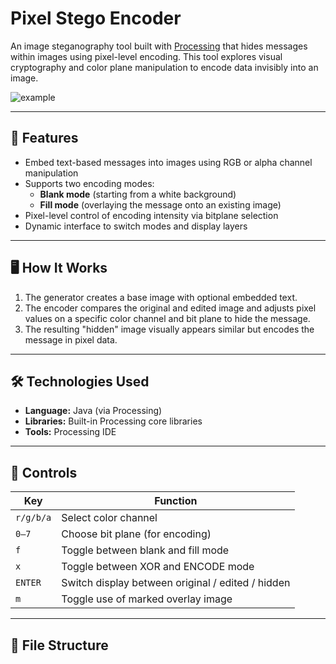 # Pixel Stego Encoder

An image steganography tool built with [Processing](https://processing.org/) that hides messages within images using pixel-level encoding. This tool explores visual cryptography and color plane manipulation to encode data invisibly into an image.

![example](preview.png) <!-- Replace with actual screenshot if you have one -->

---

## 🧠 Features

- Embed text-based messages into images using RGB or alpha channel manipulation
- Supports two encoding modes:  
  - **Blank mode** (starting from a white background)  
  - **Fill mode** (overlaying the message onto an existing image)
- Pixel-level control of encoding intensity via bitplane selection
- Dynamic interface to switch modes and display layers

---

## 🖥️ How It Works

1. The generator creates a base image with optional embedded text.
2. The encoder compares the original and edited image and adjusts pixel values on a specific color channel and bit plane to hide the message.
3. The resulting "hidden" image visually appears similar but encodes the message in pixel data.

---

## 🛠️ Technologies Used

- **Language:** Java (via Processing)
- **Libraries:** Built-in Processing core libraries
- **Tools:** Processing IDE

---

## 🧪 Controls

| Key       | Function                          |
|-----------|-----------------------------------|
| `r/g/b/a` | Select color channel              |
| `0–7`     | Choose bit plane (for encoding)   |
| `f`       | Toggle between blank and fill mode |
| `x`       | Toggle between XOR and ENCODE mode |
| `ENTER`   | Switch display between original / edited / hidden |
| `m`       | Toggle use of marked overlay image |

---

## 📁 File Structure